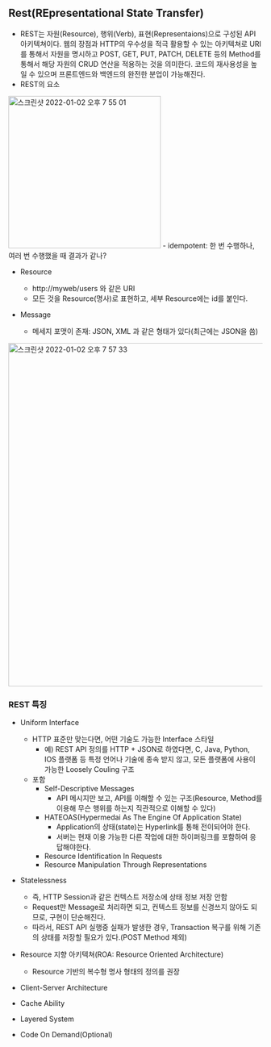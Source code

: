 ## Rest(REpresentational State Transfer)
- REST는 자원(Resource), 행위(Verb), 표현(Representaions)으로 구성된 API 아키텍쳐이다. 웹의 장점과 HTTP의 우수성을 적극 활용할 수 있는 아키텍쳐로 URI를 통해서 자원을 명시하고 POST, GET, PUT, PATCH, DELETE 등의 Method를 통해서 해당 자원의 CRUD 연산을 적용하는 것을 의미한다. 코드의 재사용성을 높일 수 있으며 프론트엔드와 백엔드의 완전한 분업이 가능해진다.
- REST의 요소
<img width="302" alt="스크린샷 2022-01-02 오후 7 55 01" src="https://user-images.githubusercontent.com/75515697/147873552-33c4fbd4-0ad1-4271-b77a-1da60571d534.png">
- idempotent: 한 번 수행하나, 여러 번 수행했을 때 결과가 같나?

- Resource
  - http://myweb/users 와 같은 URI
  - 모든 것을 Resource(명사)로 표현하고, 세부 Resource에는 id를 붙인다.

- Message
  - 메세지 포맷이 존재: JSON, XML 과 같은 형태가 있다(최근에는 JSON을 씀)
<img width="681" alt="스크린샷 2022-01-02 오후 7 57 33" src="https://user-images.githubusercontent.com/75515697/147873594-58798faf-bc8d-4ca4-9801-e6f007a4f57b.png">

### REST 특징
- Uniform Interface
  - HTTP 표준만 맞는다면, 어떤 기술도 가능한 Interface 스타일
    - 예) REST API 정의를 HTTP + JSON로 하였다면, C, Java, Python, IOS 플랫폼 등 특정 언어나 기술에 종속 받지 않고, 모든 플랫폼에 사용이 가능한 Loosely Couling 구조
  - 포함
    - Self-Descriptive Messages
      - API 메시지만 보고, API를 이해할 수 있는 구조(Resource, Method를 이용해 무슨 행위를 하는지 직관적으로 이해할 수 있다)
    - HATEOAS(Hypermedai As The Engine Of Application State)
      - Application의 상태(state)는 Hyperlink를 통해 전이되어야 한다.
      - 서버는 현재 이용 가능한 다른 작업에 대한 하이퍼링크를 포함하여 응답해야한다.
    - Resource Identification In Requests
    - Resource Manipulation Through Representations

- Statelessness
  - 즉, HTTP Session과 같은 컨텍스트 저장소에 상태 정보 저장 안함
  - Request만 Message로 처리하면 되고, 컨텍스트 정보를 신경쓰지 않아도 되므로, 구현이 단순해진다.
  - 따라서, REST API 실행중 실패가 발생한 경우, Transaction 복구를 위해 기존의 상태를 저장할 필요가 있다.(POST Method 제외)

- Resource 지향 아키텍쳐(ROA: Resource Oriented Architecture)
  - Resource 기반의 복수형 명사 형태의 정의를 권장

- Client-Server Architecture
- Cache Ability
- Layered System
- Code On Demand(Optional)
